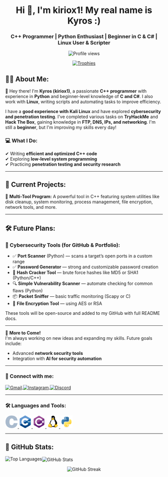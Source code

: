 <h1 align="center">Hi 👋, I'm kiriox1! My real name is Kyros :)</h1>
<h3 align="center">C++ Programmer | Python Enthusiast | Beginner in C & C# | Linux User & Scripter</h3>

<p align="center">
  <img src="https://komarev.com/ghpvc/?username=kiriosx1&label=Unique%20Visitors&color=0e75b6&style=flat" alt="Profile views" />
</p>

<p align="center">
  <a href="https://github.com/ryo-ma/github-profile-trophy">
    <img src="https://github-profile-trophy.vercel.app/?username=kiriosx1" alt="Trophies" />
  </a>
</p>

## 👨‍💻 About Me:

👋 Hey there! I'm **Kyros (kiriox1)**, a passionate **C++ programmer** with experience in **Python** and beginner-level knowledge of **C and C#**. I also work with **Linux**, writing scripts and automating tasks to improve efficiency.

I have a **good experience with Kali Linux** and have explored **cybersecurity and penetration testing**. I've completed various tasks on **TryHackMe** and **Hack The Box**, gaining knowledge in **FTP, DNS, IPs, and networking**. I'm still a **beginner**, but I'm improving my skills every day!  

### 💻 What I Do:  
✔ Writing **efficient and optimized C++ code**  
✔ Exploring **low-level system programming**  
✔ Practicing **penetration testing and security research** 

---

## 🚀 Current Projects:
🔹 **Multi-Tool Program:** A powerful tool in C++ featuring system utilities like disk cleanup, system monitoring, process management, file encryption, network tools, and more.  

---

## 🛠️ Future Plans:

### 🔐 Cybersecurity Tools (for GitHub & Portfolio):
- ✅ **Port Scanner** (Python) — scans a target’s open ports in a custom range  
- ✅ **Password Generator** — strong and customizable password creation  
- 🔄 **Hash Cracker Tool** — brute force hashes like MD5 or SHA1 (Python/C++)  
- 🔍 **Simple Vulnerability Scanner** — automate checking for common flaws (Python)  
- 📦 **Packet Sniffer** — basic traffic monitoring (Scapy or C)  
- 📁 **File Encryption Tool** — using AES or RSA  

These tools will be open-source and added to my GitHub with full README docs.

---

📌 **More to Come!**  
I'm always working on new ideas and expanding my skills. Future goals include:
- Advanced **network security tools**
- Integration with **AI for security automation**
  
---

<h3 align="left">📨 Connect with me:</h3>
<p align="left">
  <a href="mailto:kyros.businesss@gmail.com" target="blank">
    <img align="center" src="https://img.icons8.com/fluency/48/gmail.png" alt="Gmail" height="30" width="30" />
  </a>
  <a href="https://instagram.com/kyrosmpaltak" target="blank">
    <img align="center" src="https://raw.githubusercontent.com/rahuldkjain/github-profile-readme-generator/master/src/images/icons/Social/instagram.svg" alt="Instagram" height="30" width="40" />
  </a>
  <a href="https://discord.gg/heEtr4Fj6n" target="blank">
    <img align="center" src="https://raw.githubusercontent.com/rahuldkjain/github-profile-readme-generator/master/src/images/icons/Social/discord.svg" alt="Discord" height="30" width="40" />
  </a>
</p>

---

<h3 align="left">🛠 Languages and Tools:</h3>
<p align="left"> 
<a href="https://www.cprogramming.com/" target="_blank" rel="noreferrer">
  <img src="https://raw.githubusercontent.com/devicons/devicon/master/icons/c/c-original.svg" alt="C" width="40" height="40"/>
</a> 
<a href="https://www.w3schools.com/cpp/" target="_blank" rel="noreferrer">
  <img src="https://raw.githubusercontent.com/devicons/devicon/master/icons/cplusplus/cplusplus-original.svg" alt="C++" width="40" height="40"/>
</a> 
<a href="https://www.w3schools.com/cs/" target="_blank" rel="noreferrer">
  <img src="https://raw.githubusercontent.com/devicons/devicon/master/icons/csharp/csharp-original.svg" alt="C#" width="40" height="40"/>
</a> 
<a href="https://www.linux.org/" target="_blank" rel="noreferrer">
  <img src="https://raw.githubusercontent.com/devicons/devicon/master/icons/linux/linux-original.svg" alt="Linux" width="40" height="40"/>
</a> 
<a href="https://www.python.org" target="_blank" rel="noreferrer">
  <img src="https://raw.githubusercontent.com/devicons/devicon/master/icons/python/python-original.svg" alt="Python" width="40" height="40"/>
</a> 
</p>

---

## 🌟 GitHub Stats:
<p>
  <img align="left" src="https://github-readme-stats.vercel.app/api/top-langs?username=kiriosx1&show_icons=true&locale=en&layout=compact" alt="Top Languages" />
</p>

<p>
  <img align="center" src="https://github-readme-stats.vercel.app/api?username=kiriosx1&show_icons=true&locale=en" alt="GitHub Stats" />
</p>

<p align="center">
  <img src="https://github-readme-streak-stats.herokuapp.com/?user=kiriosx1&theme=dark" alt="GitHub Streak" />
</p>


